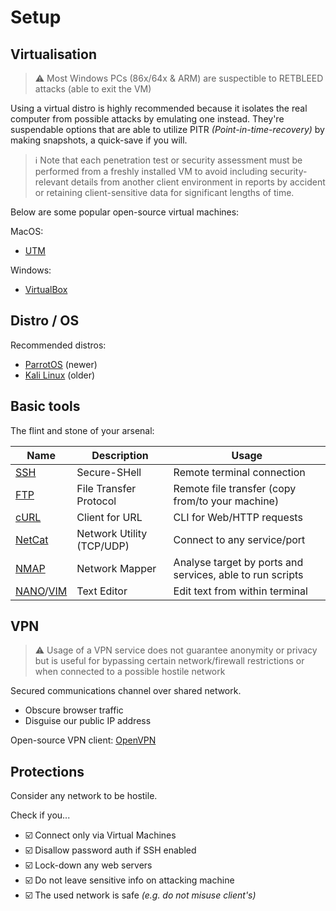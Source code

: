 # Setup

## Virtualisation

> ⚠️ Most Windows PCs (86x/64x & ARM) are suspectible to RETBLEED attacks (able to exit the VM)

Using a virtual distro is highly recommended because it isolates the real computer from possible attacks by emulating one instead. They're suspendable options that are able to utilize PITR _(Point-in-time-recovery)_ by making snapshots, a quick-save if you will.

> ℹ️ Note that each penetration test or security assessment must be performed from a freshly installed VM to avoid including security-relevant details from another client environment in reports by accident or retaining client-sensitive data for significant lengths of time.

Below are some popular open-source virtual machines:

MacOS:

- [UTM](https://mac.getutm.app/)

Windows:

- [VirtualBox](https://www.virtualbox.org/)

## Distro / OS

Recommended distros:

- [ParrotOS](https://www.parrotsec.org) (newer)
- [Kali Linux](https://www.kali.org) (older)

## Basic tools

The flint and stone of your arsenal:

|                               Name                                |                      Description                    |                             Usage                          |
|-------------------------------------------------------------------|-----------------------------------------------------|------------------------------------------------------------|
| [SSH](https://en.wikipedia.org/wiki/Secure_Shell)                 | Secure-SHell                                        | Remote terminal connection                                 |
| [FTP](https://en.wikipedia.org/wiki/File_Transfer_Protocol)       | File Transfer Protocol                              | Remote file transfer (copy from/to your machine)           |
| [cURL](https://curl.se)                                           | Client for URL                                      | CLI for Web/HTTP requests                                  |
| [NetCat](https://nmap.org/ncat/)                                  | Network Utility (TCP/UDP)                           | Connect to any service/port                                |
| [NMAP](https://nmap.org)                                          | Network Mapper                                      | Analyse target by ports and services, able to run scripts  |
| [NANO](https://www.nano-editor.org/)/[VIM](https://www.vim.org/)  | Text Editor                                         | Edit text from within terminal                             |

## VPN

> ⚠️ Usage of a VPN service does not guarantee anonymity or privacy but is useful for bypassing certain network/firewall restrictions or when connected to a possible hostile network

Secured communications channel over shared network.

- Obscure browser traffic
- Disguise our public IP address

Open-source VPN client: [OpenVPN](https://openvpn.net)

## Protections

Consider any network to be hostile.

Check if you...

- ☑️ Connect only via Virtual Machines
- ☑️ Disallow password auth if SSH enabled
- ☑️ Lock-down any web servers
- ☑️ Do not leave sensitive info on attacking machine
- ☑️ The used network is safe _(e.g. do not misuse client's)_
